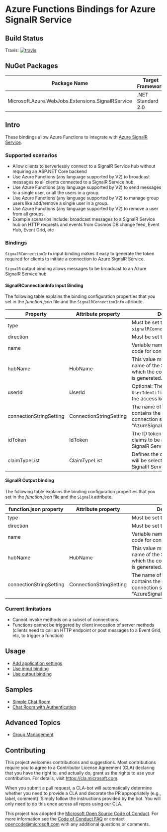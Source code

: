 # Azure Functions Bindings for Azure SignalR Service

## Build Status

Travis: [![travis](https://travis-ci.org/Azure/azure-functions-signalrservice-extension.svg?branch=dev)](https://travis-ci.org/Azure/azure-functions-signalrservice-extension)

## NuGet Packages

Package Name | Target Framework | NuGet
---|---|---
Microsoft.Azure.WebJobs.Extensions.SignalRService | .NET Standard 2.0 | [![NuGet](https://img.shields.io/nuget/v/Microsoft.Azure.WebJobs.Extensions.SignalRService.svg)](https://www.nuget.org/packages/Microsoft.Azure.WebJobs.Extensions.SignalRService)

## Intro

These bindings allow Azure Functions to integrate with [Azure SignalR Service](http://aka.ms/signalr_service).

### Supported scenarios

- Allow clients to serverlessly connect to a SignalR Service hub without requiring an ASP.NET Core backend
- Use Azure Functions (any language supported by V2) to broadcast messages to all clients connected to a SignalR Service hub.
- Use Azure Functions (any language supported by V2) to send messages to a single user, or all the users in a group.
- Use Azure Functions (any language supported by V2) to manage group users like add/remove a single user in a group.
- Use Azure Functions (any language supported by V2) to remove a user from all groups.
- Example scenarios include: broadcast messages to a SignalR Service hub on HTTP requests and events from Cosmos DB change feed, Event Hub, Event Grid, etc

### Bindings

`SignalRConnectionInfo` input binding makes it easy to generate the token required for clients to initiate a connection to Azure SignalR Service.

`SignalR` output binding allows messages to be broadcast to an Azure SignalR Service hub.

#### SignalRConnectionInfo Input Binding

The following table explains the binding configuration properties that you set in the *function.json* file and the `SignalRConnectionInfo` attribute.

|Property | Attribute property |Description|
|---------|---------|----------------------|
|type|| Must be set to `signalRConnectionInfo`.|
|direction|| Must be set to `in`.|
|name|| Variable name used in function code for connection info object. |
|hubName|HubName| This value must be set to the name of the SignalR hub for which the connection information is generated.|
|userId|UserId| Optional: The value of the `UserIdentifier` claim to be set in the access key token. |
|connectionStringSetting|ConnectionStringSetting| The name of the app setting that contains the SignalR Service connection string (defaults to "AzureSignalRConnectionString"). |
|idToken|IdToken| The ID token which provides claims to be added into Azure SignalR Service token. |
|claimTypeList|ClaimTypeList| Defines the claims in `IdToken` that will be selected into Azure SignalR Service token. |

#### SignalR Output binding
The following table explains the binding configuration properties that you set in the *function.json* file and the `SignalR` attribute.

|function.json property | Attribute property |Description|
|---------|---------|----------------------|
|type|| Must be set to `signalR`.|
|direction|| Must be set to `out`.|
|name|| Variable name used in function code for connection info object. |
|hubName|HubName| This value must be set to the name of the SignalR hub for which the connection information is generated.|
|connectionStringSetting|ConnectionStringSetting| The name of the app setting that contains the SignalR Service connection string (defaults to "AzureSignalRConnectionString") |

### Current limitations

- Cannot invoke methods on a subset of connections.
- Functions cannot be triggered by client invocation of server methods (clients need to call an HTTP endpoint or post messages to a Event Grid, etc, to trigger a function)

## Usage

* [Add application settings](./docs/use-signalr-binding.md)
* [Use input binding](./docs/use-signalr-binding.md)
* [Use output binding](./docs/use-signalr-binding.md)

## Samples
* [Simple Chat Room](./samples/simple-chat)
* [Chat Room with Authentication](./samples/chat-with-auth)

## Advanced Topics
* [Group Management](https://github.com/Azure/azure-signalr/blob/dev/docs/group-management.md)

## Contributing

This project welcomes contributions and suggestions.  Most contributions require you to agree to a
Contributor License Agreement (CLA) declaring that you have the right to, and actually do, grant us
the rights to use your contribution. For details, visit https://cla.microsoft.com.

When you submit a pull request, a CLA-bot will automatically determine whether you need to provide
a CLA and decorate the PR appropriately (e.g., label, comment). Simply follow the instructions
provided by the bot. You will only need to do this once across all repos using our CLA.

This project has adopted the [Microsoft Open Source Code of Conduct](https://opensource.microsoft.com/codeofconduct/).
For more information see the [Code of Conduct FAQ](https://opensource.microsoft.com/codeofconduct/faq/) or
contact [opencode@microsoft.com](mailto:opencode@microsoft.com) with any additional questions or comments.
